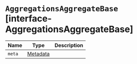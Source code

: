 # `AggregationsAggregateBase` [interface-AggregationsAggregateBase]

| Name | Type | Description |
| - | - | - |
| `meta` | [Metadata](./Metadata.md) | &nbsp; |
